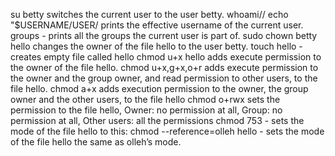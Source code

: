 su betty switches the current user to the user betty.
whoami// echo "$USERNAME/USER/ prints the effective username of the current user.
groups - prints all the groups the current user is part of.
sudo chown betty hello changes the owner of the file hello to the user betty.
touch hello - creates empty file called hello
chmod u+x hello adds execute permission to the owner of the file hello.
chmod u+x,g+x,o+r adds execute permission to the owner and the group owner, and read permission to other users, to the file hello.
chmod a+x adds execution permission to the owner, the group owner and the other users, to the file hello
chmod o+rwx sets the permission to the file hello, Owner: no permission at all, Group: no permission at all, Other users: all the permissions 
chmod 753 - sets the mode of the file hello to this:
chmod --reference=olleh hello - sets the mode of the file hello the same as olleh’s mode.